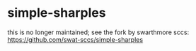 # simple-sharples

this is no longer maintained; see the fork by swarthmore sccs: https://github.com/swat-sccs/simple-sharples
